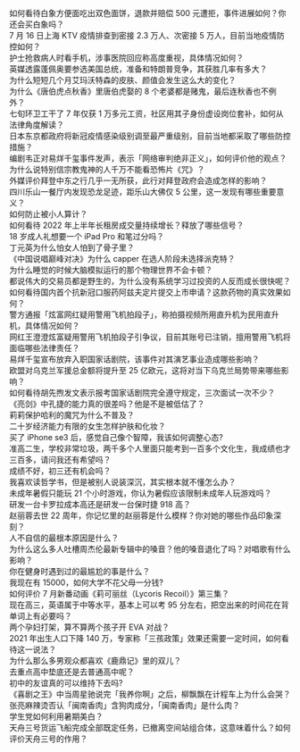 如何看待白象方便面吃出双色面饼，退款并赔偿 500 元遭拒，事件进展如何？你还会买白象吗？  
7 月 16 日上海 KTV 疫情排查到密接 2.3 万人、次密接 5 万人，目前当地疫情防控如何？  
护士抢救病人时看手机，涉事医院回应称高度重视，具体情况如何？  
英媒透露蓬佩奥要参选美国总统，准备和特朗普竞争，其获胜几率有多大？  
为什么短短几个月艾玛沃特森的皮肤、颜值会发生这么大的变化？  
为什么《唐伯虎点秋香》里唐伯虎娶的 8 个老婆都是赌鬼，最后连秋香也不例外？  
七旬环卫工干了 7 年仅获 1 万多元工资，社区用其子身份虚设岗位套补，如何从法律角度解读？  
日本东京都政府将新冠疫情感染级别调至最严重级别，目前当地都采取了哪些防控措施？  
编剧韦正对易烊千玺事件发声，表示「网络审判绝非正义」，如何评价他的观点？  
为什么说特别信宗教鬼神的人千万不能看恐怖片《咒》？  
外媒评价拜登中东之行几乎一无所获，此行对拜登政府会造成怎样的影响？  
四川乐山一餐厅内发现恐龙足迹，距乐山大佛仅 5 公里，这一发现有哪些重要意义？  
如何防止被小人算计？  
如何看待 2022 年上半年长租房成交量持续增长？释放了哪些信号？  
18 岁成人礼想要一个 iPad Pro 和笔过分吗？  
丁元英为什么怕女人怕到了骨子里？  
《中国说唱巅峰对决》为什么 capper 在选人阶段未选择派克特？  
为什么睡觉的时候大脑模拟运行的那个物理世界不会卡顿？  
都说伟大的交易员都是野生的，为什么没有系统学习过投资的人反而成长很快呢？  
如何看待国内首个抗新冠口服药阿兹夫定片提交上市申请？这款药物的真实效果如何？  
警方通报「炫富网红疑用警用飞机拍段子」，称拍摄视频所用直升机为民用直升机，具体情况如何？  
网红王澄澄炫富疑用警用飞机拍段子引争议，目前其账号已注销，擅用警用飞机将面临哪些法律责任？  
易烊千玺宣布放弃入职国家话剧院，该事件对其演艺事业造成哪些影响？  
欧盟对乌克兰军援总金额将提升至 25 亿欧元，这将对当下乌克兰局势带来哪些影响？  
如何看待胡先煦发文表示报考国家话剧院完全遵守规定，三次面试一次不少？  
《亮剑》中孔捷的能力真的很差吗？他是不是被低估了？  
莉莉保护哈利的魔咒为什么不普及？  
二十岁经济能力有限的女生怎样护肤和化妆？  
买了 iPhone se3 后，感觉自己像个智障，我该如何调整心态?  
准高二生，学校非常垃圾，两千多个人里面只能考到一百多个文化生，我成绩也才三百多，请问我还有希望吗？  
成绩不好，初三还有机会吗？  
我喜欢读哲学书，但是被别人说装深沉，其实根本就不懂怎么办？  
未成年暑假只能玩 21 个小时游戏，你认为暑假应该限制未成年人玩游戏吗？  
研发一台卡罗拉成本高还是研发一台保时捷 918 高？  
赵丽蓉去世 22 周年，你记忆里的赵丽蓉是什么模样？你对她的哪些作品印象深刻？  
人不自信的最根本原因是什么？  
为什么这么多人吐槽周杰伦最新专辑中的嗓音？他的嗓音退化了吗？对唱歌有什么影响？  
你在健身时遇到过的最尴尬的事是什么？  
我现在有 15000，如何大学不花父母一分钱?  
如何评价 7 月新番动画《莉可丽丝（Lycoris Recoil）》第三集？  
现在高三，英语属于中等水平，基本上可以考 95 分左右，把空出来的时间花在背单词上有必要吗？  
两个孕妇打架，算不算两个孩子开 EVA 对战？  
2021 年出生人口下降 140 万，专家称「三孩政策」效果还需要一定时间，如何看待这一说法？  
为什么那么多男观众都喜欢《鹿鼎记》里的双儿？  
去重点高中垫底还是去普通高中呢？  
初中的友谊真的可以维持下去吗?  
《喜剧之王》中当周星驰说完「我养你啊」之后，柳飘飘在计程车上为什么会哭？  
张亮麻辣烫否认「闽南香肉」含狗肉成分，「闽南香肉」是什么肉？  
学生党如何利用暑期美白？  
天舟三号货运飞船完成全部既定任务，已撤离空间站组合体，这意味着什么？如何评价天舟三号的作用？  
